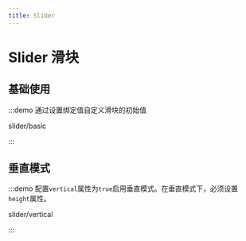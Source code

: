 ```yaml
---
title: Slider
---
```


# Slider 滑块

## 基础使用

:::demo 通过设置绑定值自定义滑块的初始值

slider/basic

:::


## 垂直模式

:::demo 配置`vertical`属性为`true`启用垂直模式。在垂直模式下，必须设置`height`属性。

slider/vertical

:::